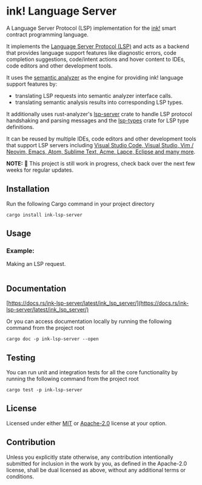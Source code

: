 # ink! Language Server

A Language Server Protocol (LSP) implementation for the [ink!](https://use.ink/) smart contract programming language.

It implements the [Language Server Protocol (LSP)](https://microsoft.github.io/language-server-protocol/) and acts as a backend that provides language support features like diagnostic errors, code completion suggestions, code/intent actions and hover content to IDEs, code editors and other development tools.

It uses the [semantic analyzer](/crates/analyzer) as the engine for providing ink! language support features by:
- translating LSP requests into semantic analyzer interface calls.
- translating semantic analysis results into corresponding LSP types.

It additionally uses rust-analyzer's [lsp-server](https://docs.rs/lsp-server/latest/lsp_server/) crate to handle LSP protocol handshaking and parsing messages and the [lsp-types](https://docs.rs/lsp-types/latest/lsp_types/) crate for LSP type definitions.

It can be reused by multiple IDEs, code editors and other development tools that support LSP servers including [Visual Studio Code, Visual Studio, Vim / Neovim, Emacs, Atom, Sublime Text, Acme, Lapce, Eclipse and many more](https://microsoft.github.io/language-server-protocol/implementors/tools/).

**NOTE:** 🚧 This project is still work in progress, check back over the next few weeks for regular updates.

## Installation

Run the following Cargo command in your project directory

```shell
cargo install ink-lsp-server
```

## Usage

### Example:
Making an LSP request.

```shell

```

## Documentation

[https://docs.rs/ink-lsp-server/latest/ink_lsp_server/](https://docs.rs/ink-lsp-server/latest/ink_lsp_server/)

Or you can access documentation locally by running the following command from the project root

```shell
cargo doc -p ink-lsp-server --open
```

## Testing

You can run unit and integration tests for all the core functionality by running the following command from the project root

```shell
cargo test -p ink-lsp-server
```

## License

Licensed under either [MIT](/LICENSE-MIT) or [Apache-2.0](/LICENSE-APACHE) license at your option.

## Contribution

Unless you explicitly state otherwise, any contribution intentionally submitted
for inclusion in the work by you, as defined in the Apache-2.0 license, shall be
dual licensed as above, without any additional terms or conditions.
